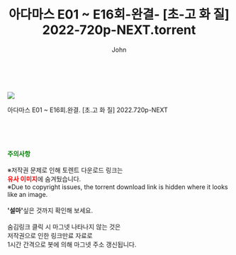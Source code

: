 ﻿---
layout: post
title:  "    아다마스 E01 ~ E16회-완결- [초-고 화 질] 2022-720p-NEXT.torrent"
author: John
categories: [ 드라마 ]
tags: [  ]
image: https://torrentrj55.com/uploadfile/full/520c969f1398c1cebe4acccd57ed157bb97ae6f8.jpg 
description: "    아다마스 E01 ~ E16회-완결- [초-고 화 질] 2022-720p-NEXT torrent 정보 공유"
toc: true
toc_sticky: true
---

<br>
<p><img src="https://torrentrj55.com/uploadfile/full/520c969f1398c1cebe4acccd57ed157bb97ae6f8.jpg"/></p>
 아다마스 E01 ~ E16회.완결. [초.고 화 질] 2022.720p-NEXT  
    
<br><br><br>
<p data-ke-size="size16"><b><span style="color: green;">주의사항</span></b><br /><br />※저작권 문제로 인해 토렌트 다운로드 링크는<br /><b><span style="color: red;">유사 이미지</span></b>에 숨겨뒀습니다.<br />※Due to copyright issues, the torrent download link is hidden where it looks like an image.<br /><br /><b>'설마'</b>싶은 것까지 확인해 보세요.<br /><br />숨김링크 클릭 시 마그넷 나타나지 않는 것은<br />저작권으로 인한 링크만료 자료로<br />1시간 간격으로 봇에 의해 마그넷 주소 갱신됩니다.</p>
